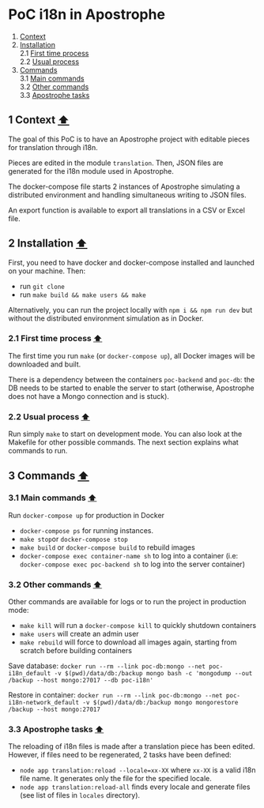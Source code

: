<a id="contents"></a>

# PoC i18n in Apostrophe

1. [Context](#1)<br>
2. [Installation](#3)<br>
   2.1 [First time process](#2-1)<br>
   2.2 [Usual process](#2-2)
3. [Commands](#4)<br>
   3.1 [Main commands](#3-1)<br>
   3.2 [Other commands](#3-2)<br>
   3.3 [Apostrophe tasks](#3-3)<br>

<a id="1"></a>

## 1 Context [&#x2B06;](#contents)

The goal of this PoC is to have an Apostrophe project with editable pieces for translation through i18n.

Pieces are edited in the module `translation`. Then, JSON files are generated for the i18n module used in Apostrophe.

The docker-compose file starts 2 instances of Apostrophe simulating a distributed environment and handling simultaneous writing to JSON files.

An export function is available to export all translations in a CSV or Excel file.

<a id="2"></a>

## 2 Installation [&#x2B06;](#contents)

First, you need to have docker and docker-compose installed and launched on your machine. Then:

- run `git clone`
- run `make build && make users && make`

Alternatively, you can run the project locally with `npm i && npm run dev` but without the distributed environment simulation as in Docker.

<a id="2-1"></a>

### 2.1 First time process [&#x2B06;](#contents)

The first time you run `make` (or `docker-compose up`), all Docker images will be downloaded and built.

There is a dependency between the containers `poc-backend` and `poc-db`: the DB needs to be started to enable the server to start (otherwise, Apostrophe does not have a Mongo connection and is stuck).

<a id="2-2"></a>

### 2.2 Usual process [&#x2B06;](#contents)

Run simply `make` to start on development mode. You can also look at the Makefile for other possible commands. The next section explains what commands to run.

<a id="3"></a>

## 3 Commands [&#x2B06;](#contents)

<a id="3-1"></a>

### 3.1 Main commands [&#x2B06;](#contents)

Run `docker-compose up` for production in Docker

- `docker-compose ps` for running instances.
- `make stop`or `docker-compose stop`
- `make build` or `docker-compose build` to rebuild images
- `docker-compose exec container-name sh` to log into a container (i.e: `docker-compose exec poc-backend sh` to log into the server container)


<a id="3-2"></a>

### 3.2 Other commands [&#x2B06;](#contents)

Other commands are available for logs or to run the project in production mode:
- `make kill` will run a `docker-compose kill` to quickly shutdown containers
- `make users` will create an admin user
- `make rebuild` will force to download all images again, starting from scratch before building containers

Save database:
`docker run --rm --link poc-db:mongo --net poc-i18n_default -v $(pwd)/data/db:/backup mongo bash -c 'mongodump --out /backup --host mongo:27017 --db poc-i18n'`

Restore in container:
`docker run --rm --link poc-db:mongo --net poc-i18n-network_default -v $(pwd)/data/db:/backup mongo mongorestore /backup --host mongo:27017`

<a id="3-3"></a>

### 3.3 Apostrophe tasks [&#x2B06;](#contents)

The reloading of i18n files is made after a translation piece has been edited. However, if files need to be regenerated, 2 tasks have been defined:

- `node app translation:reload --locale=xx-XX` where `xx-XX` is a valid i18n file name. It generates only the file for the specified locale.
- `node app translation:reload-all` finds every locale and generate files (see list of files in `locales` directory).
